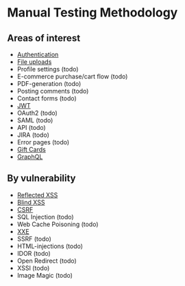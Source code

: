 # Manual Testing Methodology

## Areas of interest
+ [Authentication](https://github.com/Bengman/Methodology/blob/master/authentication.md)
+ [File uploads](https://github.com/Bengman/Methodology/blob/master/file_upload.md)
+ Profile settings (todo)
+ E-commerce purchase/cart flow (todo)
+ PDF-generation (todo)
+ Posting comments (todo)
+ Contact forms (todo)
+ [JWT](https://github.com/Bengman/Methodology/blob/master/jwt.md)
+ OAuth2 (todo)
+ SAML (todo)
+ API (todo)
+ JIRA (todo)
+ Error pages (todo)
+ [Gift Cards](https://github.com/Bengman/Methodology/blob/master/gift_cards.md)
+ [GraphQL](https://github.com/Bengman/Methodology/blob/master/graphql.md)

## By vulnerability
+ [Reflected XSS](https://github.com/Bengman/Methodology/blob/master/reflected_xss.md)
+ [Blind XSS](https://github.com/Bengman/Methodology/blob/master/blind_xss.md)
+ [CSRF](https://github.com/Bengman/Methodology/blob/master/csrf.md)
+ SQL Injection (todo)
+ Web Cache Poisoning (todo)
+ [XXE](https://github.com/Bengman/Methodology/blob/master/xxe.md)
+ SSRF (todo)
+ HTML-injections (todo)
+ IDOR (todo)
+ Open Redirect (todo)
+ XSSI (todo)
+ Image Magic (todo)
